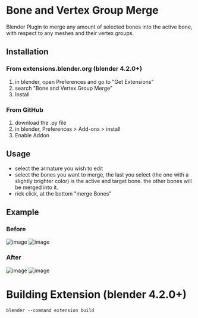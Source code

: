 # Bone and Vertex Group Merge
Blender Plugin to merge any amount of selected bones into the active bone, with respect to any meshes and their vertex groups.

## Installation

### From extensions.blender.org (blender 4.2.0+)
1. in blender, open Preferences and go to "Get Extensions"
2. search "Bone and Vertex Group Merge"
3. Install

### From GitHub
1. download the .py file
2. in blender, Preferences > Add-ons > install
3. Enable Addon

## Usage
- select the armature you wish to edit
- select the bones you want to merge, the last you select (the one with a slightly brighter color) is the active and target bone. the other bones will be merged into it.
- rick click, at the bottom "merge Bones"

## Example
### Before
![image](https://user-images.githubusercontent.com/31988415/227536194-7b96ba41-e86c-4036-946f-655895d59ce3.png)
![image](https://user-images.githubusercontent.com/31988415/227536871-5e3e965a-0673-448e-8beb-141de791e9e0.png)
### After
![image](https://user-images.githubusercontent.com/31988415/227536257-9975ee31-2df3-4174-a9f6-2f9496909c9d.png)
![image](https://user-images.githubusercontent.com/31988415/227536754-7ebb4e50-3296-452f-9427-ddc4cc60312c.png)

# Building Extension (blender 4.2.0+)
```shell
blender --command extension build
```
